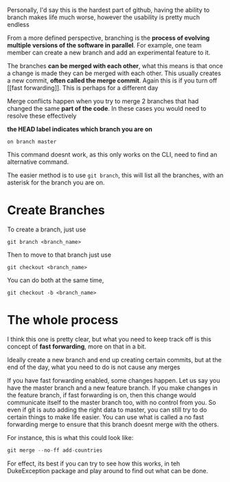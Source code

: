 Personally, I'd say this is the hardest part of github, having the ability to branch makes life much worse, however the usability is pretty much endless

From a more defined perspective, branching is the **process of evolving multiple versions of the software in parallel**. For example, one team member can create a new branch and add an experimental feature to it.

The branches **can be merged with each other**, what this means is that once a change is made they can be merged with each other. This usually creates a new commit, **often called the merge commit**. Again this is if you turn off [[fast forwarding]]. This is perhaps for a different day

Merge conflicts happen when you try to merge 2 branches that had changed the same **part of the code**. In these cases you would need to resolve these effectively

**the HEAD label indicates which branch you are on**

```git
on branch master

```

This command doesnt work, as this only works on the CLI, need to find an alternative command.

The easier method is to use `git branch`, this will list all the branches, with an asterisk for the branch you are on.

# Create Branches
To create a branch, just use 
```
git branch <branch_name>
```

Then to move to that branch just use

```
git checkout <branch_name>
```

You can do both at the same time,
```
git checkout -b <branch_name>
```

# The whole process
I think this one is pretty clear, but what you need to keep track off is this concept of **fast forwarding**, more on that in a bit.

Ideally create a new branch and end up creating certain commits, but at the end of the day, what you need to do is not cause any merges

If you have fast forwarding enabled, some changes happen. Let us say you have the master branch and a new feature branch. If you make changes in the feature branch, if fast forwarding is on, then this change would communicate itself to the master branch too, with no control from you. So even if git is auto adding the right data to master, you can still try to do certain things to make life easier. You can use what is called a no fast forwarding merge to ensure that this branch doesnt merge with the others.

For instance, this is what this could look like:
```java
git merge --no-ff add-countries
```

For effect, its best if you can try to see how this works, in teh DukeException package and play around to find out what can be done.